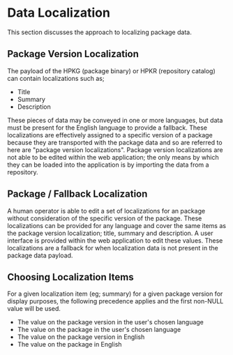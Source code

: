 # Data Localization

This section discusses the approach to localizing package data.

## Package Version Localization

The payload of the HPKG (package binary) or HPKR (repository catalog) can contain localizations such as;

- Title
- Summary
- Description

These pieces of data may be conveyed in one or more languages, but data must be present for the English language to provide a fallback.  These localizations are effectively assigned to a specific version of a package because they are transported with the package data and so are referred to here are "package version localizations".  Package version localizations are not able to be edited within the web application; the only means by which they can be loaded into the application is by importing the data from a repository.

## Package / Fallback Localization

A human operator is able to edit a set of localizations for an package without consideration of the specific version of the package.  These localizations can be provided for any language and cover the same items as the package version localization; title, summary and description.  A user interface is provided within the web application to edit these values.  These localizations are a fallback for when localization data is not present in the package data payload.

## Choosing Localization Items

For a given localization item (eg; summary) for a given package version for display purposes, the following precedence applies and the first non-NULL value will be used.

- The value on the package version in the user's chosen language
- The value on the package in the user's chosen language
- The value on the package version in English
- The value on the package in English